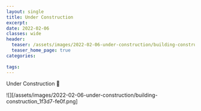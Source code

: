 ```yaml
---
layout: single
title: Under Construction
excerpt: 
date: 2022-02-06
classes: wide
header:
  teaser: /assets/images/2022-02-06-under-construction/building-construction_1f3d7-fe0f.png
  teaser_home_page: true
categories:
 
tags:  
---
```


Under Construction :construction:


![][/assets/images/2022-02-06-under-construction/building-construction_1f3d7-fe0f.png]

